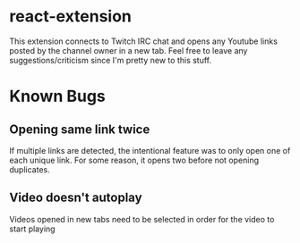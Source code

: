 # react-extension

This extension connects to Twitch IRC chat and opens any Youtube links posted by the channel owner in a new tab.
Feel free to leave any suggestions/criticism since I'm pretty new to this stuff.

# Known Bugs

## Opening same link twice
If multiple links are detected, the intentional feature was to only open one of each unique link. For some reason,
it opens two before not opening duplicates.

## Video doesn't autoplay
Videos opened in new tabs need to be selected in order for the video to start playing
